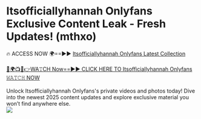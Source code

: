 # Itsofficiallyhannah Onlyfans Exclusive Content Leak - Fresh Updates! (mthxo)

🔥 ACCESS NOW 🌍==►► <a href="https://tinyurl.com/kvy9nzfs" rel="nofollow">Itsofficiallyhannah Onlyfans Latest Collection</a>
<br><br>
[🔴🌍📺📱👉WA𝚃CH Now==►► CLICK HERE TO Itsofficiallyhannah Onlyfans 𝚆𝙰𝚃𝙲𝙷 NOW](https://tinyurl.com/kvy9nzfs)
<br><br>
Unlock Itsofficiallyhannah Onlyfans's private videos and photos today! Dive into the newest 2025 content updates and explore exclusive material you won’t find anywhere else.
<br>
<a href="https://tinyurl.com/kvy9nzfs" rel="nofollow" data-target="animated-image.originalLink"><img src="https://camo.githubusercontent.com/8a4f000d20f83aca3bf7ec5f350d767afa0574a8a352519fd8cfa583a6f93a33/68747470733a2f2f692e696d6775722e636f6d2f644a486b345a712e676966" data-canonical-src="https://i.imgur.com/dJHk4Zq.gif" style="max-width: 100%; display: inline-block;" data-target="animated-image.originalImage"></a>
<br>
